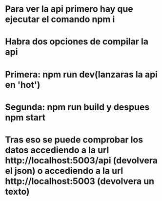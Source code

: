 # Para ver la api primero hay que ejecutar el comando npm i
# Habra dos opciones de compilar la api
# Primera: npm run dev(lanzaras la api en 'hot')
# Segunda: npm run build y despues npm start
# Tras eso se puede comprobar los datos accediendo a la url http://localhost:5003/api (devolvera el json) o accediendo a la url http://localhost:5003 (devolvera un texto)